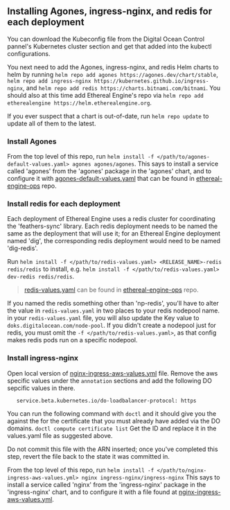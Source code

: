 ## Installing Agones, ingress-nginx, and redis for each deployment
You can download the Kubeconfig file from the Digital Ocean Control pannel's Kubernetes cluster section and get that added into the kubectl configurations. 

You next need to add the Agones, ingress-nginx, and redis Helm charts to helm by running 
```helm repo add agones https://agones.dev/chart/stable```, ```helm repo add ingress-nginx https://kubernetes.github.io/ingress-nginx```, and ```helm repo add redis https://charts.bitnami.com/bitnami```.
You should also at this time add Ethereal Engine's repo via ```helm repo add etherealengine https://helm.etherealengine.org```.

If you ever suspect that a chart is out-of-date, run ```helm repo update``` to update all of them to the latest.

### Install Agones
From the top level of this repo, run ```helm install -f </path/to/agones-default-values.yaml> agones agones/agones```.
This says to install a service called 'agones' from the 'agones' package in the 'agones' chart, and to configure it with
[agones-default-values.yaml](https://github.com/EtherealEngine/ethereal-engine-ops/blob/master/configs/agones-default-values.yaml) that can be found in [ethereal-engine-ops](https://github.com/EtherealEngine/ethereal-engine-ops) repo.

### Install redis for each deployment

Each deployment of Ethereal Engine uses a redis cluster for coordinating the 'feathers-sync' library.
Each redis deployment needs to be named the same as the deployment that will use it; for an
Ethereal Engine deployment named 'dig', the corresponding redis deployment would need to be named
'dig-redis'.

Run ```helm install -f </path/to/redis-values.yaml> <RELEASE_NAME>-redis redis/redis``` to install, e.g.
```helm install -f </path/to/redis-values.yaml> dev-redis redis/redis```.

> [redis-values.yaml](https://github.com/EtherealEngine/ethereal-engine-ops/blob/master/configs/redis-values.yaml) can be found in [ethereal-engine-ops](https://github.com/EtherealEngine/ethereal-engine-ops) repo.

If you named the redis  something other than 'np-redis', you'll have to alter the value in
`redis-values.yaml` in two places to your redis nodepool name.
in your `redis-values.yaml` file, you will also update the Key value to `doks.digitalocean.com/node-pool`. 
If you didn't create a nodepool just for redis, you must omit the ` -f </path/to/redis-values.yaml> `,
as that config makes redis pods run on a specific nodepool.

### Install ingress-nginx
Open local version of [nginx-ingress-aws-values.yml](https://github.com/EtherealEngine/ethereal-engine-ops/blob/master/configs/nginx-ingress-aws-values.yml) file. Remove the aws specific values under the `annotation` sections and add the following DO sepcific values in there.

```service.beta.kubernetes.io/do-loadbalancer-certificate-id: <Certificate-ID>
   service.beta.kubernetes.io/do-loadbalancer-protocol: https
```

You can run the following command with `doctl` and it should give you the <Certificate-ID> against the for the certificate that you must already have added via the DO domains.
```doctl compute certificate list```
Get the ID and replace it in the values.yaml file as suggested above. 

Do not commit this file with the ARN inserted; once you've completed this step, revert the file back
to the state it was committed in.

From the top level of this repo, run ```helm install -f </path/to/nginx-ingress-aws-values.yml> nginx ingress-nginx/ingress-nginx```
This says to install a service called 'nginx' from the 'ingress-nginx' package in the 'ingress-nginx' chart, and to configure it with
a file found at [nginx-ingress-aws-values.yml](https://github.com/EtherealEngine/ethereal-engine-ops/blob/master/configs/nginx-ingress-aws-values.yml).